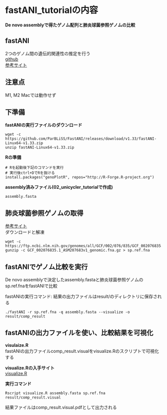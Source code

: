 # fastANI_tutorialの内容
**De novo assemblyで得たゲノム配列と肺炎球菌参照ゲノムの比較**  

## fastANI
2つのゲノム間の遺伝的関連性の推定を行う  
[github](https://github.com/ParBLiSS/FastANI)  
[参考サイト](https://kazumaxneo.hatenablog.com/entry/2018/09/14/141442)  

## 注意点
M1, M2 Macでは動作せず  
  
## 下準備
**fastANIの実行ファイルのダウンロード**  
```
wget -c https://github.com/ParBLiSS/FastANI/releases/download/v1.33/fastANI-Linux64-v1.33.zip
unzip fastANI-Linux64-v1.33.zip
```
**Rの準備** 
```
# Rを起動後下記のコマンドを実行
# 実行後ctrl+DでRを抜ける
install.packages("genoPlotR", repos="http://R-Forge.R-project.org")

```
**assembly済みファイル(02_unicycler_tutorialで作成)**  
```
assembly.fasta
```

## 肺炎球菌参照ゲノムの取得
[参考サイト](https://www.ncbi.nlm.nih.gov/genome/176)  
ダウンロードと解凍  
```
wget -c https://ftp.ncbi.nlm.nih.gov/genomes/all/GCF/002/076/835/GCF_002076835.1_ASM207683v1/GCF_002076835.1_ASM207683v1_genomic.fna.gz
gunzip -c GCF_002076835.1_ASM207683v1_genomic.fna.gz > sp.ref.fna
```

## fastANIでゲノム比較を実行  
De novo assemblyで決定したassembly.fastaと肺炎球菌参照ゲノムのsp.ref.fnaをfastANIで比較

fastANIの実行コマンド: 結果の出力ファイルはresult/のディレクトリに保存される  
```
./fastANI -r sp.ref.fna -q assembly.fasta --visualize -o result/comp_result
```
## fastANIの出力ファイルを使い、比較結果を可視化

**visulaize.R**  
fastANIの出力ファイルcomp_result.visualをvisualize.Rのスクリプトで可視化する

**visualize.Rの入手サイト**  
[visualize.R](https://github.com/ParBLiSS/FastANI/blob/master/scripts/visualize.R)

**実行コマンド**  
```
Rscript visualize.R assembly.fasta sp.ref.fna result/comp_result.visual
```
結果ファイルはcomp_result.visual.pdfとして出力される
